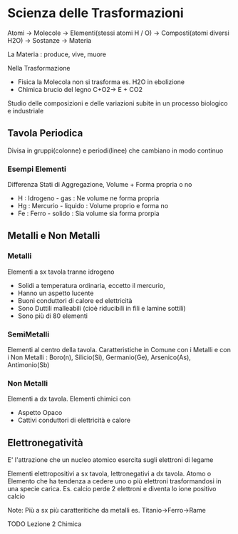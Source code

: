 # Scienza delle Trasformazioni
Atomi -> Molecole -> Elementi(stessi atomi H / O) -> Composti(atomi diversi H2O) -> Sostanze -> Materia

La Materia : produce, vive, muore

Nella Trasformazione 
 - Fisica la Molecola non si trasforma es. H2O in ebolizione
 - Chimica brucio del legno C+O2-> E + CO2

Studio delle composizioni e delle variazioni subite in un processo biologico e industriale
## Tavola Periodica
Divisa in gruppi(colonne) e periodi(linee) che cambiano in modo continuo
### Esempi Elementi
Differenza Stati di Aggregazione, Volume + Forma propria o no
- H : Idrogeno - gas : Ne volume ne forma propria
- Hg : Mercurio - liquido : Volume proprio e forma no
- Fe : Ferro - solido : Sia volume sia forma prorpia
## Metalli e Non Metalli
### Metalli
Elementi a sx tavola tranne idrogeno
 - Solidi a temperatura ordinaria, eccetto il mercurio, 
 - Hanno un aspetto lucente
 - Buoni conduttori di calore ed elettricità
 - Sono Duttili malleabili (cioè riducibili in fili e lamine sottili)
 - Sono più di 80 elementi
### SemiMetalli
Elementi al centro della tavola. Caratteristiche in Comune con i Metalli e con i Non Metalli :
Boro(n), Silicio(Si), Germanio(Ge), Arsenico(As), Antimonio(Sb)
### Non Metalli 
Elementi a dx tavola. Elementi chimici con 
 - Aspetto Opaco
 - Cattivi conduttori di elettricità e calore
## Elettronegatività
E' l'attrazione che un nucleo atomico esercita sugli elettroni di legame 

Elementi elettropositivi a sx tavola, lettronegativi a dx tavola. Atomo o Elemento  che ha tendenza a cedere uno o più elettroni trasformandosi in una specie carica. Es. calcio perde 2 elettroni e diventa lo ione positivo calcio 

Note: Più a sx più caratteritiche da metalli es. Titanio->Ferro->Rame

TODO Lezione 2 Chimica